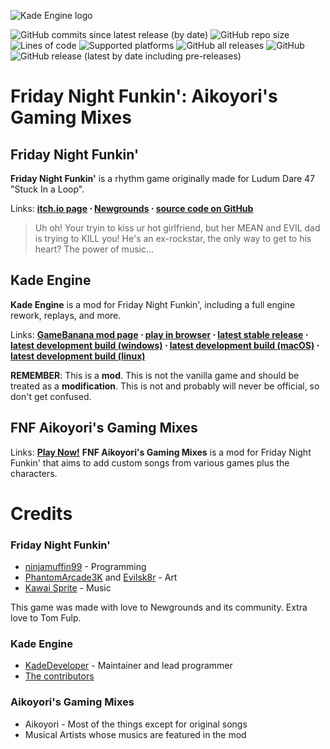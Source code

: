 ![Kade Engine logo](https://raw.githubusercontent.com/Aikoyori/FNF-Aiko-Video-Game-Mix/master/AikoGamingMixesLogo.png)

![GitHub commits since latest release (by date)](https://img.shields.io/github/commits-since/Aikoyori/FNF-Aiko-Video-Game-Mix/latest) ![GitHub repo size](https://img.shields.io/github/repo-size/Aikoyori/FNF-Aiko-Video-Game-Mix) ![Lines of code](https://img.shields.io/tokei/lines/github/Aikoyori/FNF-Aiko-Video-Game-Mix) ![Supported platforms](https://img.shields.io/badge/supported%20platforms-windows%2C%20macOS%2C%20linux%2C%20html5-blue) ![GitHub all releases](https://img.shields.io/github/downloads/Aikoyori/FNF-Aiko-Video-Game-Mix/total) ![GitHub](https://img.shields.io/github/license/Aikoyori/FNF-Aiko-Video-Game-Mix) ![GitHub release (latest by date including pre-releases)](https://img.shields.io/github/v/release/Aikoyori/FNF-Aiko-Video-Game-Mix?include_prereleases&label=latest%20version) 

# Friday Night Funkin': Aikoyori's Gaming Mixes
## Friday Night Funkin'
**Friday Night Funkin'** is a rhythm game originally made for Ludum Dare 47 "Stuck In a Loop".

Links: **[itch.io page](https://ninja-muffin24.itch.io/funkin) ⋅ [Newgrounds](https://www.newgrounds.com/portal/view/770371) ⋅ [source code on GitHub](https://github.com/ninjamuffin99/Funkin)**
> Uh oh! Your tryin to kiss ur hot girlfriend, but her MEAN and EVIL dad is trying to KILL you! He's an ex-rockstar, the only way to get to his heart? The power of music... 

## Kade Engine
**Kade Engine** is a mod for Friday Night Funkin', including a full engine rework, replays, and more.

Links: **[GameBanana mod page](https://gamebanana.com/gamefiles/16761) ⋅ [play in browser](https://funkin.puyo.xyz) ⋅ [latest stable release](https://github.com/KadeDev/Kade-Engine/releases/latest) ⋅ [latest development build (windows)](https://ci.appveyor.com/project/KadeDev/kade-engine-windows/build/artifacts) ⋅ [latest development build (macOS)](https://ci.appveyor.com/project/KadeDev/kade-engine-macos/build/artifacts) ⋅ [latest development build (linux)](https://ci.appveyor.com/project/KadeDev/kade-engine-linux/build/artifacts)**

**REMEMBER**: This is a **mod**. This is not the vanilla game and should be treated as a **modification**. This is not and probably will never be official, so don't get confused.

## FNF Aikoyori's Gaming Mixes

Links: **[Play Now!](https://aikoyori.github.io/FNF-Aiko-Video-Game-Mix/)**
**FNF Aikoyori's Gaming Mixes** is a mod for Friday Night Funkin' that aims to add custom songs from various games plus the characters.

# Credits
### Friday Night Funkin'
 - [ninjamuffin99](https://twitter.com/ninja_muffin99) - Programming
 - [PhantomArcade3K](https://twitter.com/phantomarcade3k) and [Evilsk8r](https://twitter.com/evilsk8r) - Art
 - [Kawai Sprite](https://twitter.com/kawaisprite) - Music

This game was made with love to Newgrounds and its community. Extra love to Tom Fulp.
### Kade Engine
- [KadeDeveloper](https://twitter.com/KadeDeveloper) - Maintainer and lead programmer
- [The contributors](https://github.com/KadeDev/Kade-Engine/graphs/contributors)

### Aikoyori's Gaming Mixes
- Aikoyori - Most of the things except for original songs
- Musical Artists whose musics are featured in the mod